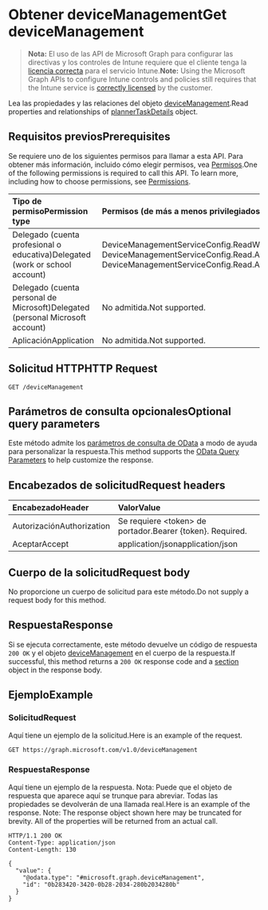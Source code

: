 # <a name="get-devicemanagement"></a><span data-ttu-id="a2765-101">Obtener deviceManagement</span><span class="sxs-lookup"><span data-stu-id="a2765-101">Get deviceManagement</span></span>

> <span data-ttu-id="a2765-102">**Nota:** El uso de las API de Microsoft Graph para configurar las directivas y los controles de Intune requiere que el cliente tenga la [licencia correcta](https://go.microsoft.com/fwlink/?linkid=839381) para el servicio Intune.</span><span class="sxs-lookup"><span data-stu-id="a2765-102">**Note:** Using the Microsoft Graph APIs to configure Intune controls and policies still requires that the Intune service is [correctly licensed](https://go.microsoft.com/fwlink/?linkid=839381) by the customer.</span></span>

<span data-ttu-id="a2765-103">Lea las propiedades y las relaciones del objeto [deviceManagement](../resources/intune_remoteassistance_devicemanagement.md).</span><span class="sxs-lookup"><span data-stu-id="a2765-103">Read properties and relationships of [plannerTaskDetails](../resources/intune_remoteassistance_devicemanagement.md) object.</span></span>
## <a name="prerequisites"></a><span data-ttu-id="a2765-104">Requisitos previos</span><span class="sxs-lookup"><span data-stu-id="a2765-104">Prerequisites</span></span>
<span data-ttu-id="a2765-p101">Se requiere uno de los siguientes permisos para llamar a esta API. Para obtener más información, incluido cómo elegir permisos, vea [Permisos](../../../concepts/permissions_reference.md).</span><span class="sxs-lookup"><span data-stu-id="a2765-p101">One of the following permissions is required to call this API. To learn more, including how to choose permissions, see [Permissions](../../../concepts/permissions_reference.md).</span></span>

|<span data-ttu-id="a2765-107">Tipo de permiso</span><span class="sxs-lookup"><span data-stu-id="a2765-107">Permission type</span></span>|<span data-ttu-id="a2765-108">Permisos (de más a menos privilegiados)</span><span class="sxs-lookup"><span data-stu-id="a2765-108">Permissions (from least to most privileged)</span></span>|
|:---|:---|
|<span data-ttu-id="a2765-109">Delegado (cuenta profesional o educativa)</span><span class="sxs-lookup"><span data-stu-id="a2765-109">Delegated (work or school account)</span></span>|<span data-ttu-id="a2765-110">DeviceManagementServiceConfig.ReadWrite.All, DeviceManagementServiceConfig.Read.All</span><span class="sxs-lookup"><span data-stu-id="a2765-110">DeviceManagementServiceConfig.ReadWrite.All, DeviceManagementServiceConfig.Read.All</span></span>|
|<span data-ttu-id="a2765-111">Delegado (cuenta personal de Microsoft)</span><span class="sxs-lookup"><span data-stu-id="a2765-111">Delegated (personal Microsoft account)</span></span>|<span data-ttu-id="a2765-112">No admitida.</span><span class="sxs-lookup"><span data-stu-id="a2765-112">Not supported.</span></span>|
|<span data-ttu-id="a2765-113">Aplicación</span><span class="sxs-lookup"><span data-stu-id="a2765-113">Application</span></span>|<span data-ttu-id="a2765-114">No admitida.</span><span class="sxs-lookup"><span data-stu-id="a2765-114">Not supported.</span></span>|

## <a name="http-request"></a><span data-ttu-id="a2765-115">Solicitud HTTP</span><span class="sxs-lookup"><span data-stu-id="a2765-115">HTTP Request</span></span>
<!-- {
  "blockType": "ignored"
}
-->
``` http
GET /deviceManagement
```

## <a name="optional-query-parameters"></a><span data-ttu-id="a2765-116">Parámetros de consulta opcionales</span><span class="sxs-lookup"><span data-stu-id="a2765-116">Optional query parameters</span></span>
<span data-ttu-id="a2765-117">Este método admite los [parámetros de consulta de OData](https://developer.microsoft.com/es-ES/graph/docs/overview/query_parameters) a modo de ayuda para personalizar la respuesta.</span><span class="sxs-lookup"><span data-stu-id="a2765-117">This method supports the [OData Query Parameters](https://developer.microsoft.com/es-ES/graph/docs/overview/query_parameters) to help customize the response.</span></span>
## <a name="request-headers"></a><span data-ttu-id="a2765-118">Encabezados de solicitud</span><span class="sxs-lookup"><span data-stu-id="a2765-118">Request headers</span></span>
|<span data-ttu-id="a2765-119">Encabezado</span><span class="sxs-lookup"><span data-stu-id="a2765-119">Header</span></span>|<span data-ttu-id="a2765-120">Valor</span><span class="sxs-lookup"><span data-stu-id="a2765-120">Value</span></span>|
|:---|:---|
|<span data-ttu-id="a2765-121">Autorización</span><span class="sxs-lookup"><span data-stu-id="a2765-121">Authorization</span></span>|<span data-ttu-id="a2765-122">Se requiere &lt;token&gt; de portador.</span><span class="sxs-lookup"><span data-stu-id="a2765-122">Bearer {token}. Required.</span></span>|
|<span data-ttu-id="a2765-123">Aceptar</span><span class="sxs-lookup"><span data-stu-id="a2765-123">Accept</span></span>|<span data-ttu-id="a2765-124">application/json</span><span class="sxs-lookup"><span data-stu-id="a2765-124">application/json</span></span>|

## <a name="request-body"></a><span data-ttu-id="a2765-125">Cuerpo de la solicitud</span><span class="sxs-lookup"><span data-stu-id="a2765-125">Request body</span></span>
<span data-ttu-id="a2765-126">No proporcione un cuerpo de solicitud para este método.</span><span class="sxs-lookup"><span data-stu-id="a2765-126">Do not supply a request body for this method.</span></span>

## <a name="response"></a><span data-ttu-id="a2765-127">Respuesta</span><span class="sxs-lookup"><span data-stu-id="a2765-127">Response</span></span>
<span data-ttu-id="a2765-128">Si se ejecuta correctamente, este método devuelve un código de respuesta `200 OK` y el objeto [deviceManagement](../resources/intune_remoteassistance_devicemanagement.md) en el cuerpo de la respuesta.</span><span class="sxs-lookup"><span data-stu-id="a2765-128">If successful, this method returns a `200 OK` response code and a [section](../resources/intune_remoteassistance_devicemanagement.md) object in the response body.</span></span>

## <a name="example"></a><span data-ttu-id="a2765-129">Ejemplo</span><span class="sxs-lookup"><span data-stu-id="a2765-129">Example</span></span>
### <a name="request"></a><span data-ttu-id="a2765-130">Solicitud</span><span class="sxs-lookup"><span data-stu-id="a2765-130">Request</span></span>
<span data-ttu-id="a2765-131">Aquí tiene un ejemplo de la solicitud.</span><span class="sxs-lookup"><span data-stu-id="a2765-131">Here is an example of the request.</span></span>
``` http
GET https://graph.microsoft.com/v1.0/deviceManagement
```

### <a name="response"></a><span data-ttu-id="a2765-132">Respuesta</span><span class="sxs-lookup"><span data-stu-id="a2765-132">Response</span></span>
<span data-ttu-id="a2765-p102">Aquí tiene un ejemplo de la respuesta. Nota: Puede que el objeto de respuesta que aparece aquí se trunque para abreviar. Todas las propiedades se devolverán de una llamada real.</span><span class="sxs-lookup"><span data-stu-id="a2765-p102">Here is an example of the response. Note: The response object shown here may be truncated for brevity. All of the properties will be returned from an actual call.</span></span>
``` http
HTTP/1.1 200 OK
Content-Type: application/json
Content-Length: 130

{
  "value": {
    "@odata.type": "#microsoft.graph.deviceManagement",
    "id": "0b283420-3420-0b28-2034-280b2034280b"
  }
}
```



